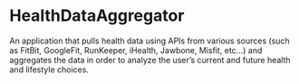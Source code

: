# HealthDataAggregator
An application that pulls health data using APIs from various sources (such as FitBit, GoogleFit, RunKeeper, iHealth, Jawbone, Misfit, etc…) and aggregates the data in order to analyze the user’s current and future health and lifestyle choices.
